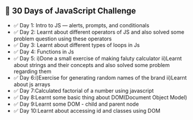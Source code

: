 ## 🚀 30 Days of JavaScript Challenge

- ✅ Day 1: Intro to JS — alerts, prompts, and conditionals
- ✅ Day 2: Learnt about different operators of JS and also solved some problem question using these operators
- ✅ Day 3: Learnt about different types of loops in Js 
- ✅ Day 4: Functions in Js 
- ✅ Day 5: i)Done a small exercise of making faluty calculator 
            ii)Learnt about strings and their concepts and also solved some problem regarding them
- ✅ Day 6:i)Exercise for generating random names of the brand
            ii)Learnt about js arrays
- ✅ Day 7:Calculated factorial of a number using javascript
- ✅ Day 8:Learnt some basic thing about DOM(Document Object Model)
- ✅ Day 9:Learnt some DOM - child and parent node
- ✅ Day 10:Learnt about accessing id and classes using DOM



